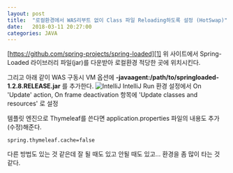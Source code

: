 ```yaml
---
layout: post
title:  "로컬환경에서 WAS리부트 없이 Class 파일 Reloading하도록 설정 (HotSwap)"
date:   2018-03-11 20:27:00
categories: JAVA
---
```


[https://github.com/spring-projects/spring-loaded][1]
위 사이트에서 Spring-Loaded 라이브러리 파일(jar)를 다운받아 로컬환경 적당한 곳에 위치시킨다.

그리고 아래 같이 WAS 구동시 VM 옵션에 **-javaagent:/path/to/springloaded-1.2.8.RELEASE.jar** 를 추가한다.
![IntelliJ](./../../../../../images/20180311/995897455AA5114724.jpg)
IntelliJ Run 환경 설정에서 On 'Update' action, On frame deactivation 항목에 'Update classes and resources' 로 설정

템플릿 엔진으로 Thymeleaf를 쓴다면 application.properties 파일의 내용도 추가(수정)해준다.
```properties
spring.thymeleaf.cache=false
```
다른 방법도 있는 것 같은데 잘 될 때도 있고 안될 때도 있고... 환경을 좀 많이 타는 것 같다.

[1]: https://github.com/spring-projects/spring-loaded